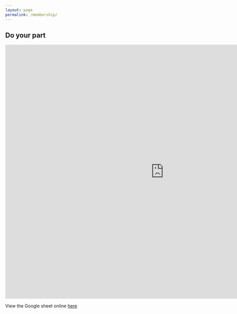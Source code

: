 ```yaml
---
layout: page
permalink: /membership/
---
```


<h2>Do your part</h2>


<iframe width="1000" height="800" frameborder="0" src="https://docs.google.com/spreadsheet/pub?key=0AgEq90G3cyD6dHN5YTlFZjRnb2tScHhEanVrR3RRZ3c&output=html&widget=true"></iframe>


<br>

View the Google sheet online <a href="https://docs.google.com/spreadsheet/ccc?key=0AgEq90G3cyD6dHN5YTlFZjRnb2tScHhEanVrR3RRZ3c&usp=sharing">  here </a>